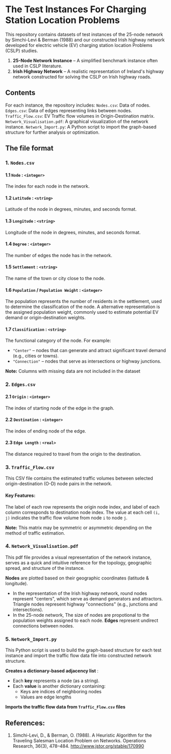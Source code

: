 # The Test Instances For Charging Station Location Problems

This repository contains datasets of test instances of the 25-node network by Simchi-Levi & Berman (1988) and our constructed Irish highway network developed for electric vehicle (EV) charging station location Problems (CSLP) studies.

1. **25-Node Network Instance** – A simplified benchmark instance often used in CSLP literature.
2. **Irish Highway Network** – A realistic representation of Ireland's highway network constructed for solving the CSLP on Irish highway roads.

## Contents

For each instance, the repository includes:
  `Nodes.csv`: Data of nodes.
  `Edges.csv`: Data of edges representing links between nodes.
  `Traffic_Flow.csv`: EV Traffic flow volumes in Origin-Destination matrix.
  `Network_Visualisation.pdf`: A graphical visualization of the network instance.
  `Network_Import.py`: A Python script to import the graph-based structure for further analysis or optimization.

## The file format

### 1. `Nodes.csv`
#### 1.1 `Node` : `<integer>` 
The index for each node in the network.
#### 1.2 `Latitude` : `<string>`  
Latitude of the node in degrees, minutes, and seconds format.
#### 1.3 `Longitude` : `<string>`
Longitude of the node in degrees, minutes, and seconds format.
#### 1.4 `Degree` : `<integer>`
The number of edges the node has in the network.
#### 1.5 `Settlement` : `<string>`  
The name of the town or city close to the node.
#### 1.6 `Population` / `Population Weight` : `<integer>` 
The population represents the number of residents in the settlement, used to determine the classification of the node.
A alternative representation is the assigned population weight, commonly used to estimate potential EV demand or origin-destination weights.
#### 1.7 `Classification` : `<string>`  
The functional category of the node. For example:
- `"Center"` – nodes that can generate and attract significant travel demand (e.g., cities or towns).  
- `"Connection"` – nodes that serve as intersections or highway junctions.
    
**Note:** Columns with missing data are not included in the dataset

   
### 2. `Edges.csv`

#### 2.1 `Origin` : `<integer>`
The index of starting node of the edge in the graph.
#### 2.2 `Destination` : `<integer>`
The index of ending node of the edge.
#### 2.3 `Edge Length` : `<real>`
The distance required to travel from the origin to the destination.

### 3. `Traffic_Flow.csv`

This CSV file contains the estimated traffic volumes between selected origin-destination (O-D) node pairs in the network.

#### Key Features:
The label of each row represents the origin node index, and label of each column corresponds to destination node index. The value at each cell `(i, j)` indicates the traffic flow volume from node `i` to node `j`.

**Note:** This matrix may be symmetric or asymmetric depending on the method of traffic estimation.

### 4. `Network_Visualisation.pdf`

This pdf file provides a visual representation of the network instance, serves as a quick and intuitive reference for the topology, geographic spread, and structure of the instance.

**Nodes** are plotted based on their geographic coordinates (latitude & longitude).
- In the representation of the Irish highway network, round nodes represent "centers", which serve as demand generators and attractors. Triangle nodes represent highway "connections" (e.g., junctions and intersections).
- In the 25-node network, The size of nodes are propotional to the population weights assigned to each node.
**Edges** represent undirect connections between nodes.


### 5. `Network_Import.py`

This Python script is used to build the graph-based structure for each test instance and import the traffic flow data file into constructed network structure.

**Creates a dictionary-based adjacency list** :
- Each **key** represents a node (as a string).
- Each **value** is another dictionary containing:
  - Keys are indices of neighboring nodes
  - Values are edge lengths

**Imports the traffic flow data from `Traffic_Flow.csv` files**


## References:
1. Simchi-Levi, D., & Berman, O. (1988). A Heuristic Algorithm for the Traveling Salesman Location Problem on Networks. Operations Research, 36(3), 478–484. http://www.jstor.org/stable/170990
